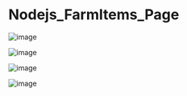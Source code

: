 # Nodejs_FarmItems_Page

![image](https://github.com/Aishwarya9425/Nodejs_FarmItems_Page/assets/51038336/3fb6d563-d702-47d9-a526-1368b8bf45e8)

![image](https://github.com/Aishwarya9425/Nodejs_FarmItems_Page/assets/51038336/e3df2c51-c48f-4254-80f8-d93461162149)

![image](https://github.com/Aishwarya9425/Nodejs_FarmItems_Page/assets/51038336/442eaf6b-7be1-4437-b27a-8c3704464044)


![image](https://github.com/Aishwarya9425/Nodejs_FarmItems_Page/assets/51038336/8629375f-a54e-481c-a970-ec1ec5ce3008)
